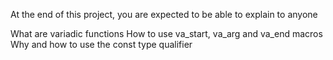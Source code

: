 At the end of this project, you are expected to be able to explain to anyone

What are variadic functions
How to use va_start, va_arg and va_end macros
Why and how to use the const type qualifier
